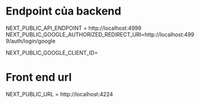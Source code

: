 # Endpoint của backend

NEXT_PUBLIC_API_ENDPOINT = http://localhost:4999
NEXT_PUBLIC_GOOGLE_AUTHORIZED_REDIRECT_URI=http://localhost:4999/auth/login/google

NEXT_PUBLIC_GOOGLE_CLIENT_ID=

# Front end url

NEXT_PUBLIC_URL = http://localhost:4224
